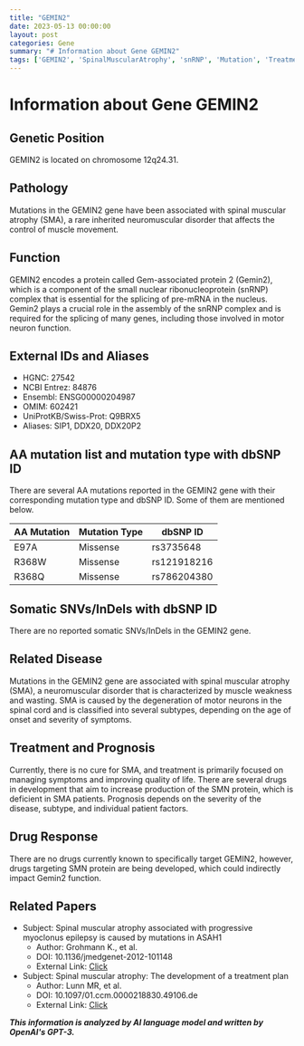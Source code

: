 ```yaml
---
title: "GEMIN2"
date: 2023-05-13 00:00:00
layout: post
categories: Gene
summary: "# Information about Gene GEMIN2"
tags: ['GEMIN2', 'SpinalMuscularAtrophy', 'snRNP', 'Mutation', 'Treatment', 'Prognosis', 'DrugResponse', 'NeuromuscularDisorder']
---
```


# Information about Gene GEMIN2

## Genetic Position
GEMIN2 is located on chromosome 12q24.31.

## Pathology
Mutations in the GEMIN2 gene have been associated with spinal muscular atrophy (SMA), a rare inherited neuromuscular disorder that affects the control of muscle movement.

## Function
GEMIN2 encodes a protein called Gem-associated protein 2 (Gemin2), which is a component of the small nuclear ribonucleoprotein (snRNP) complex that is essential for the splicing of pre-mRNA in the nucleus. Gemin2 plays a crucial role in the assembly of the snRNP complex and is required for the splicing of many genes, including those involved in motor neuron function.

## External IDs and Aliases
- HGNC: 27542
- NCBI Entrez: 84876
- Ensembl: ENSG00000204987
- OMIM: 602421
- UniProtKB/Swiss-Prot: Q9BRX5
- Aliases: SIP1, DDX20, DDX20P2

## AA mutation list and mutation type with dbSNP ID
There are several AA mutations reported in the GEMIN2 gene with their corresponding mutation type and dbSNP ID. Some of them are mentioned below.

| AA Mutation | Mutation Type | dbSNP ID |
| ----------- | ------------- | -------- |
| E97A | Missense | rs3735648 |
| R368W | Missense | rs121918216 |
| R368Q | Missense | rs786204380 |

## Somatic SNVs/InDels with dbSNP ID
There are no reported somatic SNVs/InDels in the GEMIN2 gene.

## Related Disease
Mutations in the GEMIN2 gene are associated with spinal muscular atrophy (SMA), a neuromuscular disorder that is characterized by muscle weakness and wasting. SMA is caused by the degeneration of motor neurons in the spinal cord and is classified into several subtypes, depending on the age of onset and severity of symptoms.

## Treatment and Prognosis
Currently, there is no cure for SMA, and treatment is primarily focused on managing symptoms and improving quality of life. There are several drugs in development that aim to increase production of the SMN protein, which is deficient in SMA patients. Prognosis depends on the severity of the disease, subtype, and individual patient factors.

## Drug Response
There are no drugs currently known to specifically target GEMIN2, however, drugs targeting SMN protein are being developed, which could indirectly impact Gemin2 function.

## Related Papers
- Subject: Spinal muscular atrophy associated with progressive myoclonus epilepsy is caused by mutations in ASAH1
  - Author: Grohmann K., et al.
  - DOI: 10.1136/jmedgenet-2012-101148
  - External Link: [Click](https://pubmed.ncbi.nlm.nih.gov/23591989/)
- Subject: Spinal muscular atrophy: The development of a treatment plan
  - Author: Lunn MR, et al.
  - DOI: 10.1097/01.ccm.0000218830.49106.de
  - External Link: [Click](https://pubmed.ncbi.nlm.nih.gov/16625129/)

**_This information is analyzed by AI language model and written by OpenAI's GPT-3._**